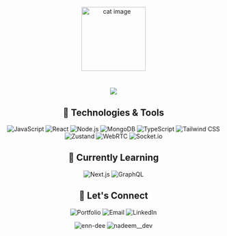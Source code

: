 <!-- Replace the placeholder links and text with your actual information -->

<p align="center">
  <img src="https://media.tenor.com/rmmiikcfCs8AAAAi/hacker-hacker-man.gif" alt="cat image" width="150" height="150">
</p>

<h1 align="center">
  <img src="https://readme-typing-svg.herokuapp.com?font=Fira+Code&color=0EBF00&size=30&center=true&vCenter=true&lines=Welcome+to+My+GitHub!;Full+Stack+Developer;Tech+Enthusiast">
</h1>



<h2 align="center">🚀 Technologies & Tools</h2>

<p align="center">
  <img src="https://img.shields.io/badge/JavaScript-%23F7DF1E.svg?&style=for-the-badge&logo=javascript&logoColor=black" alt="JavaScript">
  <img src="https://img.shields.io/badge/React-%2300D8FF.svg?&style=for-the-badge&logo=react&logoColor=white" alt="React">
  <img src="https://img.shields.io/badge/Node.js-%23339933.svg?&style=for-the-badge&logo=node.js&logoColor=white" alt="Node.js">
  <img src="https://img.shields.io/badge/MongoDB-%2347A248.svg?&style=for-the-badge&logo=mongodb&logoColor=white" alt="MongoDB">
 <img src="https://img.shields.io/badge/TypeScript-007ACC?style=for-the-badge&logo=typescript&logoColor=white" alt="TypeScript">
  <img src="https://img.shields.io/badge/Tailwind_CSS-38B2AC?style=for-the-badge&logo=tailwind-css&logoColor=white" alt="Tailwind CSS">
  <img src="https://img.shields.io/badge/Zustand-FF5050?style=for-the-badge&logo=react&logoColor=white" alt="Zustand">
  <img src="https://img.shields.io/badge/WebRTC-333333?style=for-the-badge&logo=webrtc&logoColor=white" alt="WebRTC">
   <img src="https://img.shields.io/badge/Socket.io-010101?style=for-the-badge&logo=socket-dot-io&logoColor=white" alt="Socket.io">

  <!-- Add more tech badges as needed -->
</p>

<h2 align="center">🌱 Currently Learning</h2>

<p align="center">
  <img src="https://img.shields.io/badge/Next.js-%23000000.svg?&style=for-the-badge&logo=next.js&logoColor=white" alt="Next.js">
  <img src="https://img.shields.io/badge/GraphQL-%23E10098.svg?&style=for-the-badge&logo=graphql&logoColor=white" alt="GraphQL">
  <!-- Add more learning badges as needed -->
</p>

<h2 align="center">💬 Let's Connect</h2>

<p align="center">
  <a href="https://your-website.com" style="text-decoration:none;">
    <img src="https://img.shields.io/badge/Portfolio-%230EBF00.svg?&style=for-the-badge&logo=dev.to&logoColor=white" alt="Portfolio">
  </a>
  <a href="mailto:nadeemahmad120808@gmail.com" style="text-decoration:none;">
    <img src="https://img.shields.io/badge/Email-%230EBF00.svg?&style=for-the-badge&logo=gmail&logoColor=white" alt="Email">
  </a>
  <a href="https://www.linkedin.com/in/nadeem-ahmad-062932213/" style="text-decoration:none;">
    <img src="https://img.shields.io/badge/LinkedIn-%230EBF00.svg?&style=for-the-badge&logo=linkedin&logoColor=white" alt="LinkedIn">
  </a>
</p>

<p align="center">
 <img src="https://komarev.com/ghpvc/?username=enn-dee&label=Profile%20views&color=0e75b6&style=flat" alt="enn-dee"  /> 
<img src="https://img.shields.io/twitter/follow/nadeem__dev?logo=twitter&style=for-the-badge" alt="nadeem__dev" /></a> 
</p>
